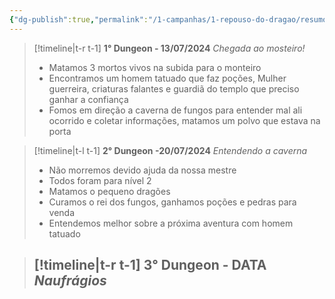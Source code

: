```yaml
---
{"dg-publish":true,"permalink":"/1-campanhas/1-repouso-do-dragao/resumo/","created":"2024-08-17T10:43:40.324-03:00","updated":"2024-07-28T22:20:30.453-03:00"}
---
```



> [!timeline|t-r t-1] **1° Dungeon - 13/07/2024** _Chegada ao mosteiro!_
> - Matamos 3 mortos vivos na subida para o monteiro
> - Encontramos um homem tatuado que faz poções, Mulher guerreira, criaturas falantes e guardiã do templo que preciso ganhar a confiança
>  - Fomos em direção a caverna de fungos para entender mal ali ocorrido e coletar informações, matamos um polvo que estava na porta

> [!timeline|t-l t-1] **2° Dungeon -20/07/2024** _Entendendo a caverna_
> - Não morremos devido ajuda da nossa mestre
> - Todos foram para nível 2
> - Matamos o pequeno dragões
> - Curamos o rei dos fungos, ganhamos poções e pedras para venda
> - Entendemos melhor sobre a próxima aventura com homem tatuado

> [!timeline|t-r t-1] **3° Dungeon - DATA** _Naufrágios_
> - 


